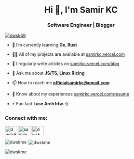 <h1 align="center">Hi 👋, I'm Samir KC</h1>
<h3 align="center">Software Engineer | Blogger</h3>

<p align="left"> <a href="https://twitter.com/dwsk69" target="blank"><img src="https://img.shields.io/twitter/follow/dwsk69?logo=twitter&style=for-the-badge" alt="dwsk69" /></a> </p>

- 🌱 I’m currently learning **Go, Rust**

- 👨‍💻 All of my projects are available at [samirkc.vercel.com](samirkc.vercel.com)

- 📝 I regularly write articles on [samirkc.vercel.com/blog](samirkc.vercel.com/blog)

- 💬 Ask me about **JS/TS, Linux Ricing**

- 📫 How to reach me **officialsamirkc@gmail.com**

- 📄 Know about my experiences [samirkc.vercel.com/resume](samirkc.vercel.com/resume)

- ⚡ Fun fact **I use Arch btw. :)**

<h3 align="left">Connect with me:</h3>
<p align="left">
<a href="https://twitter.com/dwsk69" target="blank"><img align="center" src="https://raw.githubusercontent.com/rahuldkjain/github-profile-readme-generator/master/src/images/icons/Social/twitter.svg" alt="dwsk69" height="30" width="40" /></a>
<a href="https://linkedin.com/in/samirkc" target="blank"><img align="center" src="https://raw.githubusercontent.com/rahuldkjain/github-profile-readme-generator/master/src/images/icons/Social/linked-in-alt.svg" alt="samirkc" height="30" width="40" /></a>
<a href="https://www.leetcode.com/dwskme" target="blank"><img align="center" src="https://raw.githubusercontent.com/rahuldkjain/github-profile-readme-generator/master/src/images/icons/Social/leet-code.svg" alt="dwskme" height="30" width="40" /></a>
</p>

<p><img align="left" src="https://github-readme-stats.vercel.app/api/top-langs?username=dwskme&show_icons=true&locale=en&layout=compact" alt="dwskme" /></p>

<p>&nbsp;<img align="center" src="https://github-readme-stats.vercel.app/api?username=dwskme&show_icons=true&locale=en" alt="dwskme" /></p>

<p><img align="center" src="https://github-readme-streak-stats.herokuapp.com/?user=dwskme&" alt="dwskme" /></p>
